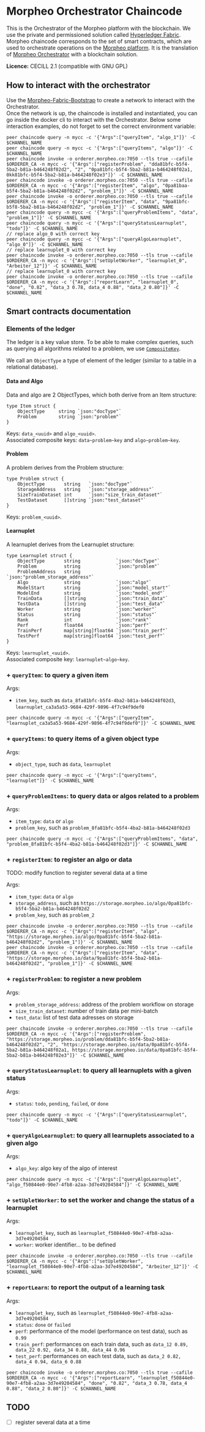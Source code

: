# Morpheo Orchestrator Chaincode


This is the Orchestrator of the Morpheo platform with the blockchain. We use the private and permissioned solution called [Hyperledger Fabric](https://hyperledger-fabric.readthedocs.io/en/release/).  
Morpheo chaincode corresponds to the set of smart contracts, which are used to orchestrate operations on the [Morpheo platform](http://morpheo.co/). 
It is the translation of [Morpheo Orchestrator](https://github.com/MorpheoOrg/morpheo-orchestrator) with a blockchain solution.

**Licence:** CECILL 2.1 (compatible with GNU GPL)


## How to interact with the orchestrator

Use the [Morpheo-Fabric-Bootstrap](https://github.com/MorpheoOrg/morpheo-fabric-bootstrap) to create a network to interact with the Orchestrator.  
Once the network is up, the chaincode is installed and instantiated, you can go inside the docker cli to interact with the Orchestrator. Below some interaction examples, do not forget to set the correct environment variable:  
```
peer chaincode query -n mycc -c '{"Args":["queryItem", "algo_1"]}' -C $CHANNEL_NAME
peer chaincode query -n mycc -c '{"Args":["queryItems", "algo"]}' -C $CHANNEL_NAME
peer chaincode invoke -o orderer.morpheo.co:7050 --tls true --cafile $ORDERER_CA -n mycc -c '{"Args":["registerProblem", "dda81bfc-b5f4-5ba2-b81a-b464248f02d2", "2", "0pa81bfc-b5f4-5ba2-b81a-b464248f02a1, 0kk81bfc-b5f4-5ba2-b81a-b464248f02e3"]}' -C $CHANNEL_NAME
peer chaincode invoke -o orderer.morpheo.co:7050 --tls true --cafile $ORDERER_CA -n mycc -c '{"Args":["registerItem", "algo", "0pa81baa-b5f4-5ba2-b81a-b464248f02d2", "problem_1"]}' -C $CHANNEL_NAME
peer chaincode invoke -o orderer.morpheo.co:7050 --tls true --cafile $ORDERER_CA -n mycc -c '{"Args":["registerItem", "data", "9pa81bfc-b5f8-5ba2-b81a-b464248f02d2", "problem_1"]}' -C $CHANNEL_NAME
peer chaincode query -n mycc -c '{"Args":["queryProblemItems", "data", "problem_1"]}' -C $CHANNEL_NAME
peer chaincode query -n mycc -c '{"Args":["queryStatusLearnuplet", "todo"]}' -C $CHANNEL_NAME
// replace algo_0 with correct key
peer chaincode query -n mycc -c '{"Args":["queryAlgoLearnuplet", "algo_0"]}' -C $CHANNEL_NAME
// replace learnuplet_0 with correct key
peer chaincode invoke -o orderer.morpheo.co:7050 --tls true --cafile $ORDERER_CA -n mycc -c '{"Args":["setUpletWorker", "learnuplet_0", "Arbeiter_12"]}' -C $CHANNEL_NAME   
// replace learnuplet_0 with correct key
peer chaincode invoke -o orderer.morpheo.co:7050 --tls true --cafile $ORDERER_CA -n mycc -c '{"Args":["reportLearn", "learnuplet_0", "done", "0.82", "data_3 0.78, data_4 0.88", "data_2 0.80"]}' -C $CHANNEL_NAME
```


## Smart contracts documentation  


### Elements of the ledger

The ledger is a key value store. 
To be able to make complex queries, such as querying all algorithms related to a problem, we use [`CompositeKey`](https://godoc.org/github.com/hyperledger/fabric/core/chaincode/shim#ChaincodeStub.CreateCompositeKey).

We call an `ObjectType` a type of element of the ledger (similar to a table in a relational database).  

#### Data and Algo

Data and algo are 2 ObjectTypes, which both derive from an Item structure:  
```
type Item struct {
    ObjectType     string `json:"docType"`
    Problem        string `json:"problem"`
}
```
Keys: `data_<uuid>` and `algo_<uuid>`.   
Associated composite keys: `data~problem~key` and `algo~problem~key`.  


#### Problem  

A problem derives from the Problem structure:
```
type Problem struct {
    ObjectType       string   `json:"docType"`
    StorageAddress   string   `json:"storage_address"`
    SizeTrainDataset int      `json:"size_train_dataset"`
    TestDataset      []string `json:"test_dataset"`
}
```  
Keys: `problem_<uuid>`.

#### Learnuplet

A learnuplet derives from the Learnuplet structure:  
```
type Learnuplet struct {
    ObjectType       string             `json:"docType"`
    Problem          string             `json:"problem"`
    ProblemAddress   string             `json:"problem_storage_address"`
    Algo             string             `json:"algo"`
    ModelStart       string             `json:"model_start"`
    ModelEnd         string             `json:"model_end"`
    TrainData        []string           `json:"train_data"`
    TestData         []string           `json:"test_data"`
    Worker           string             `json:"worker"`
    Status           string             `json:"status"`
    Rank             int                `json:"rank"`
    Perf             float64            `json:"perf"`
    TrainPerf        map[string]float64 `json:"train_perf"`
    TestPerf         map[string]float64 `json:"test_perf"`
}
```
Keys: `learnuplet_<uuid>`.   
Associated composite key: `learnuplet~algo~key`.  


### + `queryItem`: to query a given item

Args:  
- `item_key`, such as `data_8fa81bfc-b5f4-4ba2-b81a-b464248f02d3`, `learnuplet_ca3a5a53-9684-429f-9896-4f7c94f9def0`  

```
peer chaincode query -n mycc -c '{"Args":["queryItem", "learnuplet_ca3a5a53-9684-429f-9896-4f7c94f9def0"]}' -C $CHANNEL_NAME
```

### + `queryItems`: to query items of a given object type

Args:  
- `object_type`, such as `data`, `learnuplet`  

```
peer chaincode query -n mycc -c '{"Args":["queryItems", "learnuplet"]}' -C $CHANNEL_NAME
```

### + `queryProblemItems`: to query data or algos related to a problem

Args:  
- `item_type`: `data` or `algo`  
- `problem_key`, such as `problem_8fa81bfc-b5f4-4ba2-b81a-b464248f02d3`  

```
peer chaincode query -n mycc -c '{"Args":["queryProblemItems", "data", "problem_8fa81bfc-b5f4-4ba2-b81a-b464248f02d3"]}' -C $CHANNEL_NAME
```

### + `registerItem`: to register an algo or data  

TODO: modify function to register several data at a time  

Args:  
- `item_type`: `data` or `algo`  
- `storage_address`, such as `https://storage.morpheo.io/algo/0pa81bfc-b5f4-5ba2-b81a-b464248f02d2`    
- `problem_key`, such as `problem_2`  

```
peer chaincode invoke -o orderer.morpheo.co:7050 --tls true --cafile $ORDERER_CA -n mycc -c '{"Args":["registerItem", "algo", "https://storage.morpheo.io/algo/0pa81bfc-b5f4-5ba2-b81a-b464248f02d2", "problem_1"]}' -C $CHANNEL_NAME
peer chaincode invoke -o orderer.morpheo.co:7050 --tls true --cafile $ORDERER_CA -n mycc -c '{"Args":["registerItem", "data", "https://storage.morpheo.io/data/9pa81bfc-b5f4-5ba2-b81a-b464248f02d2", "problem_1"]}' -C $CHANNEL_NAME
```

### + `registerProblem`: to register a new problem

Args:  
- `problem_storage_address`: address of the problem workflow on storage  
- `size_train_dataset`: number of train data per mini-batch   
- `test_data`: list of test data adresses on storage


```
peer chaincode invoke -o orderer.morpheo.co:7050 --tls true --cafile $ORDERER_CA -n mycc -c '{"Args":["registerProblem", "https://storage.morpheo.io/problem/dda81bfc-b5f4-5ba2-b81a-b464248f02d2", "2", "https://storage.morpheo.io/data/0pa81bfc-b5f4-5ba2-b81a-b464248f02a1, https://storage.morpheo.io/data/0pa81bfc-b5f4-5ba2-b81a-b464248f02e3"]}' -C $CHANNEL_NAME
```


### + `queryStatusLearnuplet`: to query all learnuplets with a given status

Args:  
- `status`: `todo`, `pending`, `failed`, or `done`

```
peer chaincode query -n mycc -c '{"Args":["queryStatusLearnuplet", "todo"]}' -C $CHANNEL_NAME
```

### + `queryAlgoLearnuplet`: to query all learnuplets associated to a given algo

Args:  
- `algo_key`: algo key of the algo of interest 

```
peer chaincode query -n mycc -c '{"Args":["queryAlgoLearnuplet", "algo_f50844e0-90e7-4fb8-a2aa-3d7e49204584"]}' -C $CHANNEL_NAME
```

### + `setUpletWorker`: to set the worker and change the status of a learnuplet  

Args:  
- `learnuplet_key`, such as `learnuplet_f50844e0-90e7-4fb8-a2aa-3d7e49204584`  
- `worker`: worker identifier... to be defined

```
peer chaincode invoke -o orderer.morpheo.co:7050 --tls true --cafile $ORDERER_CA -n mycc -c '{"Args":["setUpletWorker", "learnuplet_f50844e0-90e7-4fb8-a2aa-3d7e49204584", "Arbeiter_12"]}' -C $CHANNEL_NAME
```

### + `reportLearn`: to report the output of a learning task

Args:  
- `learnuplet_key`, such as `learnuplet_f50844e0-90e7-4fb8-a2aa-3d7e49204584`  
- `status`: `done` or `failed`  
- `perf`: performance of the model (performance on test data), such as `0.99`        
- `train_perf`: performances on each train data, such as `data_12 0.89, data_22 0.92, data_34 0.88, data_44 0.96`  
- `test_perf`: performances on each test data, such as `data_2 0.82, data_4 0.94, data_6 0.88`  

```
peer chaincode invoke -o orderer.morpheo.co:7050 --tls true --cafile $ORDERER_CA -n mycc -c '{"Args":["reportLearn", "learnuplet_f50844e0-90e7-4fb8-a2aa-3d7e49204584", "done", "0.82", "data_3 0.78, data_4 0.88", "data_2 0.80"]}' -C $CHANNEL_NAME
```


## TODO

- [ ] register several data at a time  


